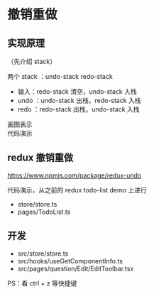 # 撤销重做

## 实现原理

（先介绍 stack）

两个 stack ：undo-stack redo-stack

- 输入：redo-stack 清空，undo-stack 入栈
- undo ：undo-stack 出栈，redo-stack 入栈
- redo ：redo-stack 出栈，undo-stack 入栈

画图表示<br>
代码演示

## redux 撤销重做

https://www.npmjs.com/package/redux-undo

代码演示，从之前的 redux todo-list demo 上进行

- store/store.ts
- pages/TodoList.ts

## 开发

- src/store/store.ts
- src/hooks/useGetComponentInfo.ts
- src/pages/question/Edit/EditToolbar.tsx

PS：看 ctrl + z 等快捷键
